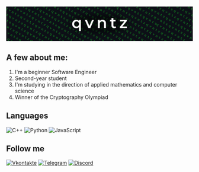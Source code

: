 ![Header](https://github.com/qvntz/qvntz/blob/main/assets/Frame_1_6.png)

## A few about me:
1) I'm a beginner Software Engineer
2) Second-year student
3) I'm studying in the direction of applied mathematics and computer science
4) Winner of the Cryptography Olympiad


## Languages

![C++](https://img.shields.io/badge/-C++-090909?style=for-the-badge&logo=C%2b%2b&logoColor=6296CC)
![Python](https://img.shields.io/badge/-Python-090909?style=for-the-badge&logo=Python&logoColor=48C26C)
![JavaScript](https://img.shields.io/badge/-JavaScript-090909?style=for-the-badge&logo=JavaScript&logoColor=E9D54D)

## Follow me

[![Vkontakte](https://img.shields.io/badge/-Vkontakte-090909?style=for-the-badge&logo=Vk&logoColor=4F7DB3)](https://vk.com/matthew01)
[![Telegram](https://img.shields.io/badge/-Telegram-090909?style=for-the-badge&logo=telegram&logoColor=27A0D9)](https://t.me/m4tthewka)
[![Discord](https://img.shields.io/badge/-Discord-090909?style=for-the-badge&logo=Discord)](https://discord.com/users/281795036402941952)
